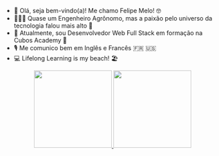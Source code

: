 - 👋 Olá, seja bem-vindo(a)! Me chamo Felipe Melo! 🤓
- 🌱👀🌱 Quase um Engenheiro Agrônomo, mas a paixão pelo universo da tecnologia falou mais alto 🤩  
- 🚀 Atualmente, sou Desenvolvedor Web Full Stack em formação na Cubos Academy 🚀 
- 🎙️ Me comunico bem em Inglês e Francês 🇫🇷 🇺🇸
- 💻 Lifelong Learning is my beach! 🏖️


<!---
felipeomelo/felipeomelo is a ✨ special ✨ repository because its `README.md` (this file) appears on your GitHub profile.
You can click the Preview link to take a look at your changes.
--->

<div align="center">
  <a href="https://github.com/felipeomelo">
  <img height="180em" src="https://github-readme-stats.vercel.app/api?username=felipeomelo&show_icons=true&theme=dark&include_all_commits=true&include_all_stars=true&count_public=true"/>
  <img height="180em" src="https://github-readme-stats.vercel.app/api/top-langs/?username=felipeomelo&layout=compact&langs_count=7&theme=dark"/>
  
</div>
